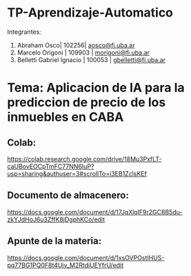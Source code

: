 # TP-Aprendizaje-Automatico
Integrantes:
1. Abraham Osco| 102256| aosco@fi.uba.ar
2. Marcelo Origoni | 109903 | morigoni@fi.uba.ar
3. Belletti Gabriel Ignacio | 100053 | gbelletti@fi.uba.ar


# Tema: Aplicacion de IA para la prediccion de precio de los inmuebles en CABA
## Colab: 
https://colab.research.google.com/drive/18Mu3PxfLT-caUBovEOCpTmFC77NN6IuP?usp=sharing&authuser=3#scrollTo=i3EB1ZclsKEf

## Documento de almacenero:
https://docs.google.com/document/d/17JqXlqlF9r2GC8B5du-zkYJdHoJ6u3ZffK8jDgphKCo/edit

## Apunte de la materia: 
https://docs.google.com/document/d/1xsOVPOstIHUS-pq77BG1PQ0F8t4Ujy_M2RtdiUEYfrU/edit

